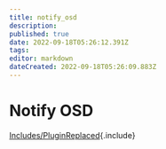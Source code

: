 ```yaml
---
title: notify_osd
description: 
published: true
date: 2022-09-18T05:26:12.391Z
tags: 
editor: markdown
dateCreated: 2022-09-18T05:26:09.883Z
---
```


# Notify OSD
[Includes/PluginReplaced](/Includes/PluginReplaced){.include}

